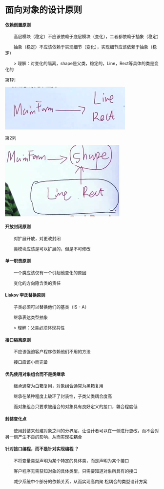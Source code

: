 # 面向对象的设计原则

#### 依赖倒置原则

&ensp;&ensp;&ensp;&ensp;高层模块（稳定）不应该依赖于底层模块（变化），二者都依赖于抽象（稳定）

&ensp;&ensp;&ensp;&ensp;抽象（稳定）不应该依赖于实现细节（变化），实现细节应该依赖于抽象（稳定）

&ensp;&ensp;&ensp;&ensp;> 理解：对变化的隔离，shape是父类，稳定的，Line，Rect等具体的类是变化的




第1列

![](image/image.png)



第2列

![](image/image_1.png)

#### 开放封闭原则

&ensp;&ensp;&ensp;&ensp;对扩展开放，对更改封闭

&ensp;&ensp;&ensp;&ensp;类模块应该是可以扩展的，但是不可修改

#### 单一职责原则

&ensp;&ensp;&ensp;&ensp;一个类应该仅有一个引起他变化的原因

&ensp;&ensp;&ensp;&ensp;变化的方向隐含类的责任

#### Liskov 李氏替换原则

&ensp;&ensp;&ensp;&ensp;子类必须可以替换他们的基类（IS - A）

&ensp;&ensp;&ensp;&ensp;继承表达类型抽象

&ensp;&ensp;&ensp;&ensp;> 理解：父类必须体现共性


#### 接口隔离原则

&ensp;&ensp;&ensp;&ensp;不应该强迫客户程序依赖他们不用的方法

&ensp;&ensp;&ensp;&ensp;接口应该小而完备

#### 优先使用对象组合而不是类继承

&ensp;&ensp;&ensp;&ensp;继承通常为白箱复用，对象组合通常为黑箱复用

&ensp;&ensp;&ensp;&ensp;继承在某种程度上破环了封装性，子类父类耦合度高

&ensp;&ensp;&ensp;&ensp;而对象组合只要求被组合的对象具有良好定义的接口，耦合程度低

#### 封装变化点

&ensp;&ensp;&ensp;&ensp;使用封装来创建对象之间的分界层，让设计者可以在一侧进行更改，而不会对另一侧产生不良的影响，从而实现松耦合

#### 针对接口编程，而不是针对实现编程 ？

&ensp;&ensp;&ensp;&ensp;不将变量类型声明为某个特定的具体类，而是声明为某个接口

&ensp;&ensp;&ensp;&ensp;客户程序无需获知对象的具体类型，只需要知道对象所具有的接口

&ensp;&ensp;&ensp;&ensp;减少系统中个部分的依赖关系，从而实现高内聚 松耦合的类型设计方案

#### 



